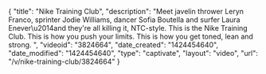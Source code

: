{
    "title": "Nike Training Club",
    "description": "Meet javelin thrower Leryn Franco, sprinter Jodie Williams, dancer Sofia Boutella and surfer Laura Enever\u2014and they're all killing it, NTC-style. This is the Nike Training Club. This is how you push your limits. This is how you get toned, lean and strong. ",
    "videoid": "3824664",
    "date_created": "1424454640",
    "date_modified": "1424454640",
    "type": "captivate",
    "layout": "video",
    "url": "\/v\/nike-training-club\/3824664"
}